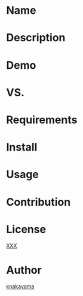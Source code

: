 Name
====

# Description

# Demo

# VS.

# Requirements

# Install

# Usage

# Contribution

# License

[XXX](https://github.com/knakayama/XXX/blob/master/LICENSE)

# Author

[knakayama](https://github.com/knakayama)
